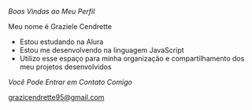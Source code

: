 *Boas Vindas ao Meu Perfil*

Meu nome é Graziele Cendrette
* Estou estudando na Alura
* Estou me desenvolvendo na linguagem JavaScript
* Utilizo esse espaço para minha organização e compartilhamento dos meu projetos desenvolvidos

*Você Pode Entrar em Contato Comigo*

grazicendrette95@gmail.com

